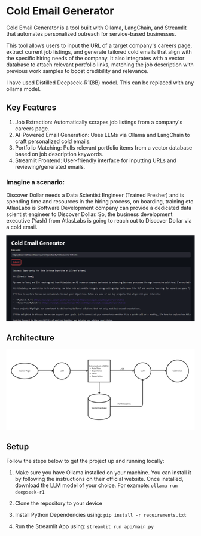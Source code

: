 # Cold Email Generator
Cold Email Generator is a tool built with Ollama, LangChain, and Streamlit that automates personalized outreach for service-based businesses.

This tool allows users to input the URL of a target company's careers page, extract current job listings, and generate tailored cold emails that align with the specific hiring needs of the company. It also integrates with a vector database to attach relevant portfolio links, matching the job description with previous work samples to boost credibility and relevance.

I have used Distilled Deepseek-R1(8B) model. This can be replaced with any ollama model.

## Key Features
1. Job Extraction: Automatically scrapes job listings from a company's careers page.
2. AI-Powered Email Generation: Uses LLMs via Ollama and LangChain to craft personalized cold emails.
3. Portfolio Matching: Pulls relevant portfolio items from a vector database based on job description keywords.
4. Streamlit Frontend: User-friendly interface for inputting URLs and reviewing/generated emails.


### Imagine a scenario:

Discover Dollar needs a Data Scientist Engineer (Trained Fresher) and is spending time and resources in the hiring process, on boarding, training etc 
AtlasLabs is Software Development company can provide a dedicated data scientist engineer to Discover Dollar. So, the business development executive (Yash) from AtlasLabs is going to reach out to Discover Dollar via a cold email.


<img src="https://github.com/YRKaflay/ColdEmailGen/blob/main/img/Screenshot 2025-04-23 191916.png" width="900" title="Screenshot" alt="Preview of the Tool"/>

## Architecture
<img src="https://github.com/YRKaflay/ColdEmailGen/blob/main/img/Career Page.png" width="900" title="Architecture" alt="Architecture Diagram"/>


## Setup

Follow the steps below to get the project up and running locally:
1. Make sure you have Ollama installed on your machine. You can install it by following the instructions on their official website. Once installed, download the LLM model of your choice. For example:
`ollama run deepseek-r1`

2. Clone the repository to your device

3. Install Python Dependencies using:
`pip install -r requirements.txt`

4. Run the Streamlit App using:
`streamlit run app/main.py`